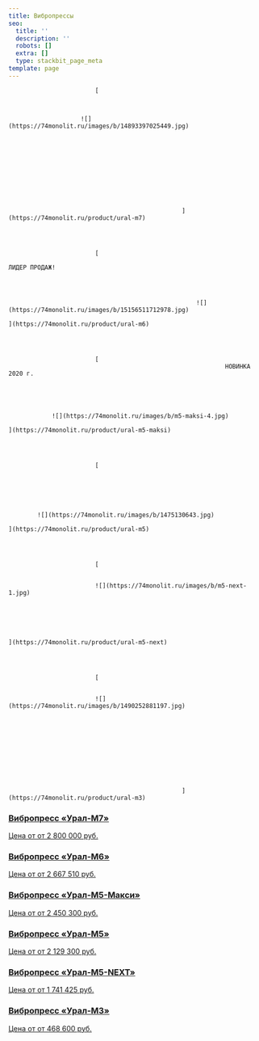 ```yaml
---
title: Вибропрессы
seo:
  title: ''
  description: ''
  robots: []
  extra: []
  type: stackbit_page_meta
template: page
---
```


                            
                            [
                                                                        
                                                                        
                                                                        
                        ![](https://74monolit.ru/images/b/14893397025449.jpg)
                                                                        
                                                                        
                                                                        
                                                                        
                                                                        
                                                                        
                                                                        
                                                                        
                                                                        
                                                                        
                                                                        
                                                    ](https://74monolit.ru/product/ural-m7)
                            
                        
                                                                                
                            
                            [
                                                                                                ЛИДЕР ПРОДАЖ!
                                                                        
                                                                        
                                                                        
                                                                        
                                                        ![](https://74monolit.ru/images/b/15156511712978.jpg)
                                                                                                ](https://74monolit.ru/product/ural-m6)
                            
                        
                                                                                
                            
                            [
                                                                НОВИНКА 2020 г.
                                                                        
                                                                        
                                                                        
                                                                        
                                                                        
                ![](https://74monolit.ru/images/b/m5-maksi-4.jpg)
                                                                                                ](https://74monolit.ru/product/ural-m5-maksi)
                            
                        
                                                                                
                            
                            [
                                                                        
                                                                        
                                                                        
                                                                        
                                                                        
                                                                        
            ![](https://74monolit.ru/images/b/1475130643.jpg)
                                                                                                ](https://74monolit.ru/product/ural-m5)
                            
                        
                                                                                
                            
                            [
                                                                        
                                                                        
                            ![](https://74monolit.ru/images/b/m5-next-1.jpg)
                                                                        
                                                                        
                                                                        
                                                                        
                                                                        
                                                                        
    ](https://74monolit.ru/product/ural-m5-next)
                            
                        
                                                                                
                            
                            [
                                                                        
                                                                        
                            ![](https://74monolit.ru/images/b/1490252881197.jpg)
                                                                        
                                                                        
                                                                        
                                                                        
                                                                        
                                                                        
                                                                        
                                                                        
                                                                        
                                                                        
                                                                        
                                                    ](https://74monolit.ru/product/ural-m3)
                            
                        



### [Вибропресс «Урал-М7»](https://74monolit.ru/product/ural-m7)

[Цена от  от 2 800 000 руб.](https://74monolit.ru/product/ural-m7)
                                

### [Вибропресс «Урал-М6»](https://74monolit.ru/product/ural-m6)

[Цена от  от 2 667 510 руб.](https://74monolit.ru/product/ural-m6)
                                

### [Вибропресс «Урал-М5-Макси»](https://74monolit.ru/product/ural-m5-maksi)

[Цена от  от 2 450 300 руб.](https://74monolit.ru/product/ural-m5-maksi)
                                

### [Вибропресс «Урал-М5»](https://74monolit.ru/product/ural-m5)

[Цена от  от 2 129 300 руб.](https://74monolit.ru/product/ural-m5)
                                

### [Вибропресс «Урал-М5-NEXT»](https://74monolit.ru/product/ural-m5-next)

[Цена от  от 1 741 425 руб.](https://74monolit.ru/product/ural-m5-next)
                                

### [Вибропресс «Урал-М3»](https://74monolit.ru/product/ural-m3)

[Цена от  от 468 600 руб.](https://74monolit.ru/product/ural-m3)
                                
